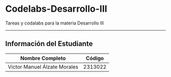 # Codelabs-Desarrollo-III

Tareas y codalabs para la materia Desarrollo III

---

## Información del Estudiante

| Nombre Completo              | Código  |
| ---------------------------- | ------- |
| Victor Manuel Álzate Morales | 2313022 |
